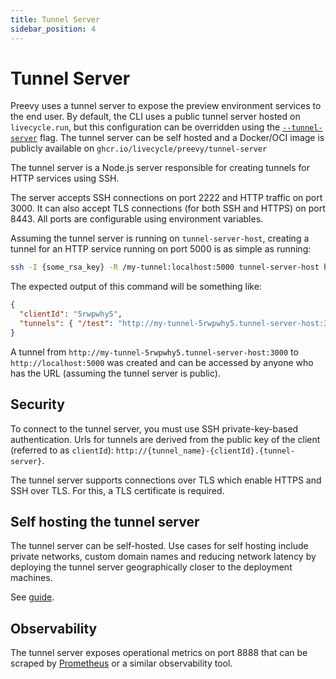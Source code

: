 ```yaml
---
title: Tunnel Server
sidebar_position: 4
---
```


# Tunnel Server

Preevy uses a tunnel server to expose the preview environment services to the end user.
By default, the CLI uses a public tunnel server hosted on `livecycle.run`, but this configuration can be overridden using the [`--tunnel-server`](cli-reference#preevy-up-service) flag.
The tunnel server can be self hosted and a Docker/OCI image is publicly available on `ghcr.io/livecycle/preevy/tunnel-server`

The tunnel server is a Node.js server responsible for creating tunnels for HTTP services using SSH.

The server accepts SSH connections on port 2222 and HTTP traffic on port 3000. It can also accept TLS connections (for both SSH and HTTPS) on port 8443. All ports are configurable using environment variables.

Assuming the tunnel server is running on `tunnel-server-host`, creating a tunnel for an HTTP service running on port 5000 is as simple as running:

```bash
ssh -I {some_rsa_key} -R /my-tunnel:localhost:5000 tunnel-server-host hello
```

The expected output of this command will be something like:

```json
{
  "clientId": "5rwpwhy5",
  "tunnels": { "/test": "http://my-tunnel-5rwpwhy5.tunnel-server-host:3000/" }
}
```

A tunnel from `http://my-tunnel-5rwpwhy5.tunnel-server-host:3000` to `http://localhost:5000` was created and can be accessed by anyone who has the URL (assuming the tunnel server is public).

## Security

To connect to the tunnel server, you must use SSH private-key-based authentication.
Urls for tunnels are derived from the public key of the client (referred to as `clientId`):
`http://{tunnel_name}-{clientId}.{tunnel-server}`.

The tunnel server supports connections over TLS which enable HTTPS and SSH over TLS. For this, a TLS certificate is required.

## Self hosting the tunnel server

The tunnel server can be self-hosted. Use cases for self hosting include private networks, custom domain names and reducing network latency by deploying the tunnel server geographically closer to the deployment machines.

See [guide](https://github.com/livecycle/preevy/tree/main/tunnel-server/deployment/k8s).

## Observability

The tunnel server exposes operational metrics on port 8888 that can be scraped by [Prometheus](https://prometheus.io/) or a similar observability tool.
